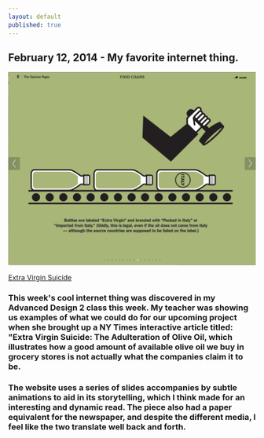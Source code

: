 ```yaml
---
layout: default
published: true
---
```


## February 12, 2014 - My favorite internet thing.

![](/img/blog3.png)

[Extra Virgin Suicide](http://www.nytimes.com/interactive/2014/01/24/opinion/food-chains-extra-virgin-suicide.html?_r=0)

### This week's cool internet thing was discovered in my Advanced Design 2 class this week. My teacher was showing us examples of what we could do for our upcoming project when she brought up a NY Times interactive article titled: "Extra Virgin Suicide: The Adulteration of Olive Oil, which illustrates how a good amount of available olive oil we buy in grocery stores is not actually what the companies claim it to be.

### The website uses a series of slides accompanies by subtle animations to aid in its storytelling, which I think made for an interesting and dynamic read. The piece also had a paper equivalent for the newspaper, and despite the different media, I feel like the two translate well back and forth. 